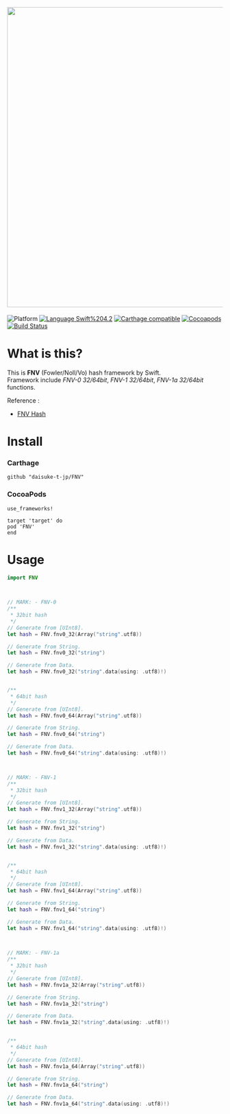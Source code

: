 <img src="https://github.com/daisuke-t-jp/FNV/blob/master/doc/header.png" width="700"></br>
------
![Platform](https://img.shields.io/badge/Platform-iOS%2010.0+%20%7C%20macOS%2012.0+-blue.svg)
[![Language Swift%204.2](https://img.shields.io/badge/Language-Swift%204.2-orange.svg)](https://developer.apple.com/swift)
[![Carthage compatible](https://img.shields.io/badge/Carthage-compatible-green.svg)](https://github.com/Carthage/Carthage)
[![Cocoapods](https://img.shields.io/cocoapods/v/FNV.svg)](https://cocoapods.org/pods/FNV)
[![Build Status](https://travis-ci.org/daisuke-t-jp/FNV.svg?branch=master)](https://travis-ci.org/daisuke-t-jp/FNV)


# What is this?

This is **FNV** (Fowler/Noll/Vo) hash framework by Swift.  
Framework include *FNV-0 32/64bit*, *FNV-1 32/64bit*, *FNV-1a 32/64bit* functions.  
  
Reference :
- [FNV Hash](http://www.isthe.com/chongo/tech/comp/fnv/)


# Install
### Carthage
`github "daisuke-t-jp/FNV"`

### CocoaPods
```
use_frameworks!

target 'target' do
pod 'FNV'
end
```


# Usage
``` swift
import FNV



// MARK: - FNV-0
/**
 * 32bit hash
 */
// Generate from [UInt8].
let hash = FNV.fnv0_32(Array("string".utf8))

// Generate from String.
let hash = FNV.fnv0_32("string")

// Generate from Data.
let hash = FNV.fnv0_32("string".data(using: .utf8)!)


/**
 * 64bit hash
 */
// Generate from [UInt8].
let hash = FNV.fnv0_64(Array("string".utf8))

// Generate from String.
let hash = FNV.fnv0_64("string")

// Generate from Data.
let hash = FNV.fnv0_64("string".data(using: .utf8)!)



// MARK: - FNV-1
/**
 * 32bit hash
 */
// Generate from [UInt8].
let hash = FNV.fnv1_32(Array("string".utf8))

// Generate from String.
let hash = FNV.fnv1_32("string")

// Generate from Data.
let hash = FNV.fnv1_32("string".data(using: .utf8)!)


/**
 * 64bit hash
 */
// Generate from [UInt8].
let hash = FNV.fnv1_64(Array("string".utf8))

// Generate from String.
let hash = FNV.fnv1_64("string")

// Generate from Data.
let hash = FNV.fnv1_64("string".data(using: .utf8)!)
                


// MARK: - FNV-1a
/**
 * 32bit hash
 */
// Generate from [UInt8].
let hash = FNV.fnv1a_32(Array("string".utf8))

// Generate from String.
let hash = FNV.fnv1a_32("string")

// Generate from Data.
let hash = FNV.fnv1a_32("string".data(using: .utf8)!)


/**
 * 64bit hash
 */
// Generate from [UInt8].
let hash = FNV.fnv1a_64(Array("string".utf8))

// Generate from String.
let hash = FNV.fnv1a_64("string")

// Generate from Data.
let hash = FNV.fnv1a_64("string".data(using: .utf8)!)

```
